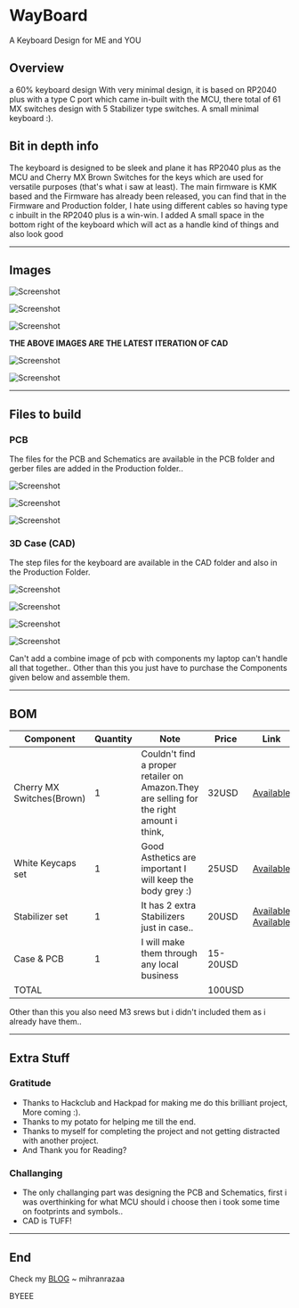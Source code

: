 # WayBoard
A Keyboard Design for ME and YOU

## Overview
a 60% keyboard design With very minimal design, it is based on RP2040 plus with a type C port which came in-built with the MCU, there total of 61 MX switches design with 5 Stabilizer type switches. A small minimal keyboard :).

## Bit in depth info
The keyboard is designed to be sleek and plane it has RP2040 plus as the MCU and Cherry MX Brown Switches for the keys which are used for versatile purposes (that's what i saw at least). The main firmware is KMK based and the Firmware has already been released, you can find that in the Firmware and Production folder, I hate using different cables so having type c inbuilt in the RP2040 plus is a win-win. I added A small space in the bottom right of the keyboard which will act as a handle kind of things and also look good

---

## Images

![Screenshot](Assets/rcad3.png)

![Screenshot](Assets/rcad.png)

![Screenshot](Assets/rcad6.png)

**THE ABOVE IMAGES ARE THE LATEST ITERATION OF CAD**

![Screenshot](Assets/fk1.png)

![Screenshot](Assets/fk3.png)

---

## Files to build 

### PCB 

The files for the PCB and Schematics are available in the PCB folder and gerber files are added in the Production folder..

![Screenshot](Assets/pcb3d.png)

![Screenshot](Assets/pcbbody.png)

![Screenshot](Assets/3dpcb.png)

### 3D Case (CAD)

The step files for the keyboard are available in the CAD folder and also in the Production Folder.

![Screenshot](Assets/rcad3.png)

![Screenshot](Assets/rcad5.png)

![Screenshot](Assets/rcad2.png)

![Screenshot](Assets/rcad4.png)

Can't add a combine image of pcb with components my laptop can't handle all that together..
Other than this you just have to purchase the Components given below and assemble them.

---

## BOM

| Component                 | Quantity | Note                                                                                    | Price    | Link                                                                                                                                       |
| ------------------------- | -------- | --------------------------------------------------------------------------------------- | -------- | ------------------------------------------------------------------------------------------------------------------------------------------ |
| Cherry MX Switches(Brown) | 1       | Couldn't find a proper retailer on Amazon.They are selling for the right amount i think, | 32USD    | [Available](https://www.keychron.com/products/cherry-switch-set?variant=39298816835673)                                                    |
| White Keycaps set         | 1        | Good Asthetics are important I will keep the body grey :)                               | 25USD    | [Available](https://www.keychron.com/products/cherry-profile-double-shot-pbt-full-set-keycaps-dolch-red-gray-white-mint-blue-black-yellow) |
| Stabilizer set            | 1        | It has 2 extra Stabilizers just in case..                                               | 20USD    | [Available](https://amzn.in/d/dM157FJ) [Available](https://amzn.in/d/5Nto8PQ)                                                              |
| Case & PCB                | 1        | I will make them through any local business                                             | 15-20USD |                                                                                                                                            |
| TOTAL                     |          |                                                                                         | 100USD   |                                                                                                                                            |

Other than this you also need M3 srews but i didn't included them as i already have them..

---

## Extra Stuff

### Gratitude
- Thanks to Hackclub and Hackpad for making me do this brilliant project, More coming :).
- Thanks to my potato for helping me till the end.
- Thanks to myself for completing the project and not getting distracted with another project.
- And Thank you for Reading?


### Challanging
- The only challanging part was designing the PCB and Schematics, first i was overthinking for what MCU should i choose then i took some time on footprints and symbols..
- CAD is TUFF!
---

## End
Check my [BLOG](https://mihranrazaa.pages.dev/)
~ mihranrazaa

BYEEE
